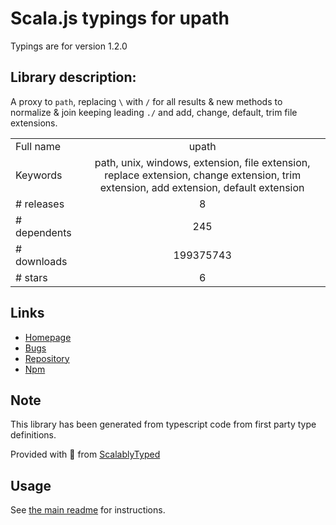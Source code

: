 
# Scala.js typings for upath

Typings are for version 1.2.0

## Library description:
A proxy to `path`, replacing `\` with `/` for all results & new methods to normalize & join keeping leading `./` and add, change, default, trim file extensions.

|                    |                 |
| ------------------ | :-------------: |
| Full name          | upath |
| Keywords           | path, unix, windows, extension, file extension, replace extension, change extension, trim extension, add extension, default extension |
| # releases         | 8 |
| # dependents       | 245 |
| # downloads        | 199375743 |
| # stars            | 6 |

## Links
- [Homepage](http://github.com/anodynos/upath/)
- [Bugs](http://github.com/anodynos/upath/issues)
- [Repository](https://github.com/anodynos/upath)
- [Npm](https://www.npmjs.com/package/upath)
    


## Note
This library has been generated from typescript code from first party type definitions.

Provided with :purple_heart: from [ScalablyTyped](https://github.com/oyvindberg/ScalablyTyped)

## Usage
See [the main readme](../../readme.md) for instructions.


